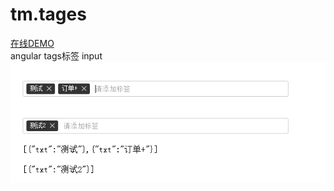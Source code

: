 # tm.tages
[在线DEMO](http://jqvue.com/demo/tm.tages/index.html "悬停显示")  
angular tags标签 input
<br/>
![image](https://github.com/317482454/tm.tages/blob/master/1.png)
